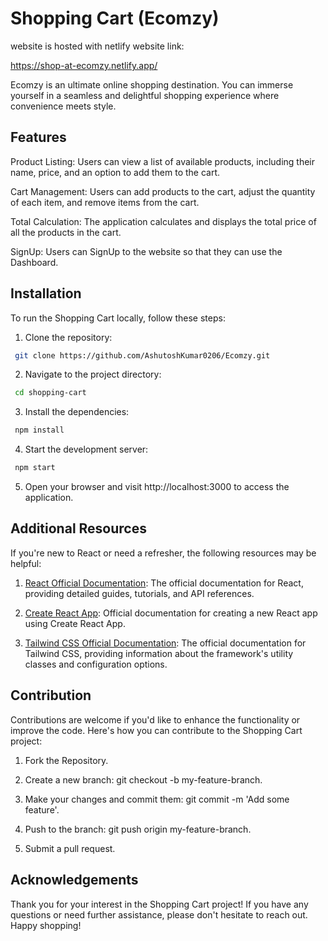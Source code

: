 
# Shopping Cart (Ecomzy)
website is hosted with netlify website link: 

https://shop-at-ecomzy.netlify.app/

Ecomzy is an ultimate online shopping destination. You can immerse yourself in a seamless and delightful shopping experience where convenience meets style.

## Features
Product Listing: Users can view a list of available products, including their name, price, and an option to add them to the cart.

Cart Management: Users can add products to the cart, adjust the quantity of each item, and remove items from the cart.

Total Calculation: The application calculates and displays the total price of all the products in the cart.

SignUp: Users can SignUp to the website so that they can use the Dashboard.



## Installation

To run the Shopping Cart locally, follow these steps:

1. Clone the repository:
```bash
 git clone https://github.com/AshutoshKumar0206/Ecomzy.git
```
2. Navigate to the project directory:
```bash
 cd shopping-cart
```
3. Install the dependencies:
```bash
 npm install
```
4. Start the development server:
```bash
 npm start
```
5. Open your browser and visit http://localhost:3000 to access the application.
## Additional Resources

If you're new to React or need a refresher, the following resources may be helpful:

1. [React Official Documentation](https://react.dev/blog/2023/03/16/introducing-react-dev): The official documentation for React, providing detailed guides, tutorials, and API references.

2. [Create React App](https://create-react-app.dev/docs/getting-started/): Official documentation for creating a new React app using Create React App.

3. [Tailwind CSS Official Documentation](https://tailwindcss.com/docs/installation): The official documentation for Tailwind CSS, providing information about the framework's utility classes and configuration options.


## Contribution

Contributions are welcome if you'd like to enhance the functionality or improve the code. Here's how you can contribute to the Shopping Cart project:

1. Fork the Repository.

2. Create a new branch: git checkout -b my-feature-branch.

3. Make your changes and commit them: git commit -m 'Add some feature'.

4. Push to the branch: git push origin my-feature-branch.

5. Submit a pull request.



## Acknowledgements

Thank you for your interest in the Shopping Cart project! If you have any questions or need further assistance, please don't hesitate to reach out. Happy shopping!

